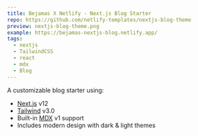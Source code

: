 ```yaml
---
title: Bejamas X Netlify - Next.js Blog Starter
repo: https://github.com/netlify-templates/nextjs-blog-theme
preview: nextjs-blog-theme.png
example: https://bejamas-nextjs-blog.netlify.app/
tags:
  - nextjs
  - TailwindCSS
  - react
  - mdx
  - Blog
---
```


A customizable blog starter using:

- [Next.js](https://github.com/vercel/next.js) v12
- [Tailwind](https://tailwindcss.com/) v3.0
- Built-in [MDX](https://mdxjs.com/) v1 support
- Includes modern design with dark & light themes
